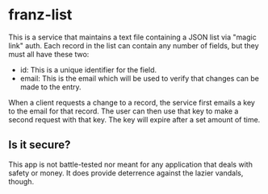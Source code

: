 # franz-list

This is a service that maintains a text file containing a JSON list via "magic link" auth. Each record in the list can contain any number of fields, but they must all have these two:

- id: This is a unique identifier for the field.
- email: This is the email which will be used to verify that changes can be made to the entry.

When a client requests a change to a record, the service first emails a key to the email for that record. The user can then use that key to make a second request with that key. The key will expire after a set amount of time.

## Is it secure?

This app is not battle-tested nor meant for any application that deals with safety or money. It does provide deterrence against the lazier vandals, though.
